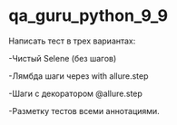 # qa_guru_python_9_9

Написать тест в трех вариантах:

-Чистый Selene (без шагов)

-Лямбда шаги через with allure.step

-Шаги с декоратором @allure.step

-Разметку тестов всеми аннотациями.
